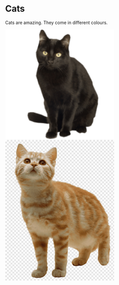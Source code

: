 # Cats

Cats are amazing. They come in different colours.

<img src="img/black-cat.png" width="350px" /> <img src="img/tabby-cat.png" width="350px" />